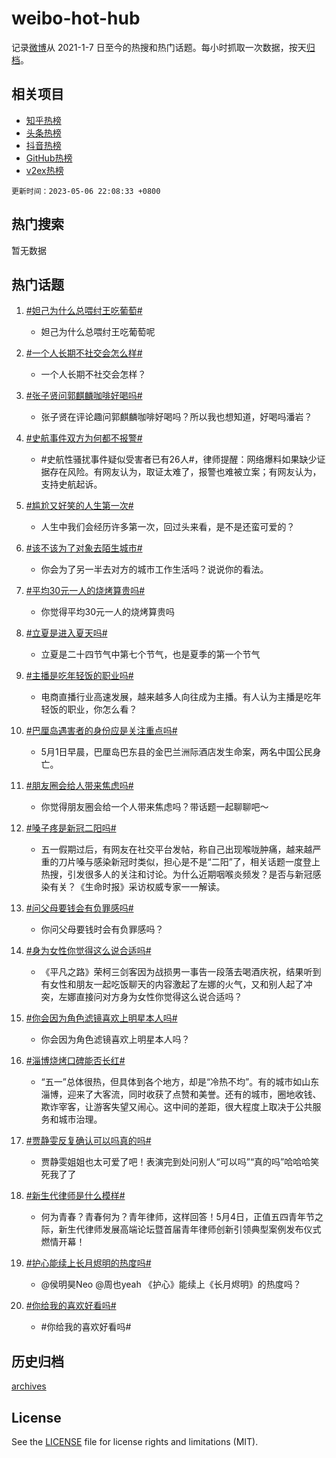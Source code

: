 # weibo-hot-hub

记录[微博](https://www.weibo.com)从 2021-1-7 日至今的热搜和热门话题。每小时抓取一次数据，按天[归档](archives)。

## 相关项目

- [知乎热榜](https://github.com/lonnyzhang423/zhihu-hot-hub)
- [头条热榜](https://github.com/lonnyzhang423/toutiao-hot-hub)
- [抖音热榜](https://github.com/lonnyzhang423/douyin-hot-hub)
- [GitHub热榜](https://github.com/lonnyzhang423/github-hot-hub)
- [v2ex热榜](https://github.com/lonnyzhang423/v2ex-hot-hub)


`更新时间：2023-05-06 22:08:33 +0800`

## 热门搜索

暂无数据

## 热门话题

1. [#妲己为什么总喂纣王吃葡萄#](https://m.weibo.cn/search?containerid=231522type%3D1%26t%3D10%26q%3D%23%E5%A6%B2%E5%B7%B1%E4%B8%BA%E4%BB%80%E4%B9%88%E6%80%BB%E5%96%82%E7%BA%A3%E7%8E%8B%E5%90%83%E8%91%A1%E8%90%84%23&stream_entry_id=128&isnewpage=1&extparam=seat%3D1%26dgr%3D0%26lcate%3D5004%26unitid%3D1683352642501%26pos%3D1-0-0%26cate%3D5004%26c_type%3D128%26display_time%3D1683382113%26pre_seqid%3D168338211351702734085&luicode=10000011&lfid=231648_-_4)
    - 妲己为什么总喂纣王吃葡萄呢

1. [#一个人长期不社交会怎么样#](https://m.weibo.cn/search?containerid=231522type%3D1%26t%3D10%26q%3D%23%E4%B8%80%E4%B8%AA%E4%BA%BA%E9%95%BF%E6%9C%9F%E4%B8%8D%E7%A4%BE%E4%BA%A4%E4%BC%9A%E6%80%8E%E4%B9%88%E6%A0%B7%23&stream_entry_id=128&isnewpage=1&extparam=seat%3D1%26dgr%3D0%26lcate%3D5004%26unitid%3D1683350554434%26pos%3D1-0-1%26cate%3D5004%26c_type%3D128%26display_time%3D1683382113%26pre_seqid%3D168338211351702734085&luicode=10000011&lfid=231648_-_4)
    - 一个人长期不社交会怎样？

1. [#张子贤问郭麒麟咖啡好喝吗#](https://m.weibo.cn/search?containerid=231522type%3D1%26t%3D10%26q%3D%23%E5%BC%A0%E5%AD%90%E8%B4%A4%E9%97%AE%E9%83%AD%E9%BA%92%E9%BA%9F%E5%92%96%E5%95%A1%E5%A5%BD%E5%96%9D%E5%90%97%23&stream_entry_id=128&isnewpage=1&extparam=seat%3D1%26dgr%3D0%26lcate%3D5004%26unitid%3D1683373668210%26pos%3D1-0-2%26cate%3D5004%26c_type%3D128%26display_time%3D1683382113%26pre_seqid%3D168338211351702734085&luicode=10000011&lfid=231648_-_4)
    - 张子贤在评论趣问郭麒麟咖啡好喝吗？所以我也想知道，好喝吗潘岩？

1. [#史航事件双方为何都不报警#](https://m.weibo.cn/search?containerid=231522type%3D1%26t%3D10%26q%3D%23%E5%8F%B2%E8%88%AA%E4%BA%8B%E4%BB%B6%E5%8F%8C%E6%96%B9%E4%B8%BA%E4%BD%95%E9%83%BD%E4%B8%8D%E6%8A%A5%E8%AD%A6%23&stream_entry_id=128&isnewpage=1&extparam=seat%3D1%26dgr%3D0%26lcate%3D5004%26unitid%3D1683346052299%26pos%3D1-0-3%26cate%3D5004%26c_type%3D128%26display_time%3D1683382113%26pre_seqid%3D168338211351702734085&luicode=10000011&lfid=231648_-_4)
    - #史航性骚扰事件疑似受害者已有26人#，律师提醒：网络爆料如果缺少证据存在风险。有网友认为，取证太难了，报警也难被立案；有网友认为，支持史航起诉。

1. [#尴尬又好笑的人生第一次#](https://m.weibo.cn/search?containerid=231522type%3D1%26t%3D10%26q%3D%23%E5%B0%B4%E5%B0%AC%E5%8F%88%E5%A5%BD%E7%AC%91%E7%9A%84%E4%BA%BA%E7%94%9F%E7%AC%AC%E4%B8%80%E6%AC%A1%23&stream_entry_id=128&isnewpage=1&extparam=seat%3D1%26dgr%3D0%26lcate%3D5004%26unitid%3D1683272232977%26pos%3D1-0-4%26cate%3D5004%26c_type%3D128%26display_time%3D1683382113%26pre_seqid%3D168338211351702734085&luicode=10000011&lfid=231648_-_4)
    - 人生中我们会经历许多第一次，回过头来看，是不是还蛮可爱的？

1. [#该不该为了对象去陌生城市#](https://m.weibo.cn/search?containerid=231522type%3D1%26t%3D10%26q%3D%23%E8%AF%A5%E4%B8%8D%E8%AF%A5%E4%B8%BA%E4%BA%86%E5%AF%B9%E8%B1%A1%E5%8E%BB%E9%99%8C%E7%94%9F%E5%9F%8E%E5%B8%82%23&stream_entry_id=128&isnewpage=1&extparam=seat%3D1%26dgr%3D0%26lcate%3D5004%26unitid%3D1683369438749%26pos%3D1-0-5%26cate%3D5004%26c_type%3D128%26display_time%3D1683382113%26pre_seqid%3D168338211351702734085&luicode=10000011&lfid=231648_-_4)
    - 你会为了另一半去对方的城市工作生活吗？说说你的看法。

1. [#平均30元一人的烧烤算贵吗#](https://m.weibo.cn/search?containerid=231522type%3D1%26t%3D10%26q%3D%23%E5%B9%B3%E5%9D%8730%E5%85%83%E4%B8%80%E4%BA%BA%E7%9A%84%E7%83%A7%E7%83%A4%E7%AE%97%E8%B4%B5%E5%90%97%23&stream_entry_id=128&isnewpage=1&extparam=seat%3D1%26dgr%3D0%26lcate%3D5004%26unitid%3D1683375770773%26pos%3D1-0-6%26cate%3D5004%26c_type%3D128%26display_time%3D1683382113%26pre_seqid%3D168338211351702734085&luicode=10000011&lfid=231648_-_4)
    - 你觉得平均30元一人的烧烤算贵吗

1. [#立夏是进入夏天吗#](https://m.weibo.cn/search?containerid=231522type%3D1%26t%3D10%26q%3D%23%E7%AB%8B%E5%A4%8F%E6%98%AF%E8%BF%9B%E5%85%A5%E5%A4%8F%E5%A4%A9%E5%90%97%23&stream_entry_id=128&isnewpage=1&extparam=seat%3D1%26dgr%3D0%26lcate%3D5004%26unitid%3D1683328032856%26pos%3D1-0-7%26cate%3D5004%26c_type%3D128%26display_time%3D1683382113%26pre_seqid%3D168338211351702734085&luicode=10000011&lfid=231648_-_4)
    - 立夏是二十四节气中第七个节气，也是夏季的第一个节气

1. [#主播是吃年轻饭的职业吗#](https://m.weibo.cn/search?containerid=231522type%3D1%26t%3D10%26q%3D%23%E4%B8%BB%E6%92%AD%E6%98%AF%E5%90%83%E5%B9%B4%E8%BD%BB%E9%A5%AD%E7%9A%84%E8%81%8C%E4%B8%9A%E5%90%97%23&stream_entry_id=128&isnewpage=1&extparam=seat%3D1%26dgr%3D0%26lcate%3D5004%26unitid%3D1683344541241%26pos%3D1-0-8%26cate%3D5004%26c_type%3D128%26display_time%3D1683382113%26pre_seqid%3D168338211351702734085&luicode=10000011&lfid=231648_-_4)
    - 电商直播行业高速发展，越来越多人向往成为主播。有人认为主播是吃年轻饭的职业，你怎么看？

1. [#巴厘岛遇害者的身份应是关注重点吗#](https://m.weibo.cn/search?containerid=231522type%3D1%26t%3D10%26q%3D%23%E5%B7%B4%E5%8E%98%E5%B2%9B%E9%81%87%E5%AE%B3%E8%80%85%E7%9A%84%E8%BA%AB%E4%BB%BD%E5%BA%94%E6%98%AF%E5%85%B3%E6%B3%A8%E9%87%8D%E7%82%B9%E5%90%97%23&stream_entry_id=128&isnewpage=1&extparam=seat%3D1%26dgr%3D0%26lcate%3D5004%26unitid%3D1683374272368%26pos%3D1-0-9%26cate%3D5004%26c_type%3D128%26display_time%3D1683382113%26pre_seqid%3D168338211351702734085&luicode=10000011&lfid=231648_-_4)
    - 5月1日早晨，巴厘岛巴东县的金巴兰洲际酒店发生命案，两名中国公民身亡。

1. [#朋友圈会给人带来焦虑吗#](https://m.weibo.cn/search?containerid=231522type%3D1%26t%3D10%26q%3D%23%E6%9C%8B%E5%8F%8B%E5%9C%88%E4%BC%9A%E7%BB%99%E4%BA%BA%E5%B8%A6%E6%9D%A5%E7%84%A6%E8%99%91%E5%90%97%23&stream_entry_id=128&isnewpage=1&extparam=seat%3D1%26dgr%3D0%26lcate%3D5004%26unitid%3D1683376353574%26pos%3D1-0-10%26cate%3D5004%26c_type%3D128%26display_time%3D1683382113%26pre_seqid%3D168338211351702734085&luicode=10000011&lfid=231648_-_4)
    - 你觉得朋友圈会给一个人带来焦虑吗？带话题一起聊聊吧～

1. [#嗓子疼是新冠二阳吗#](https://m.weibo.cn/search?containerid=231522type%3D1%26t%3D10%26q%3D%23%E5%97%93%E5%AD%90%E7%96%BC%E6%98%AF%E6%96%B0%E5%86%A0%E4%BA%8C%E9%98%B3%E5%90%97%23&stream_entry_id=128&isnewpage=1&extparam=seat%3D1%26dgr%3D0%26lcate%3D5004%26unitid%3D1683368846118%26pos%3D1-0-11%26cate%3D5004%26c_type%3D128%26display_time%3D1683382113%26pre_seqid%3D168338211351702734085&luicode=10000011&lfid=231648_-_4)
    - 五一假期过后，有网友在社交平台发帖，称自己出现喉咙肿痛，越来越严重的刀片嗓与感染新冠时类似，担心是不是“二阳”了，相关话题一度登上热搜，引发很多人的关注和讨论。为什么近期咽喉炎频发？是否与新冠感染有关？《生命时报》采访权威专家一一解读。

1. [#问父母要钱会有负罪感吗#](https://m.weibo.cn/search?containerid=231522type%3D1%26t%3D10%26q%3D%23%E9%97%AE%E7%88%B6%E6%AF%8D%E8%A6%81%E9%92%B1%E4%BC%9A%E6%9C%89%E8%B4%9F%E7%BD%AA%E6%84%9F%E5%90%97%23&stream_entry_id=128&isnewpage=1&extparam=seat%3D1%26dgr%3D0%26lcate%3D5004%26unitid%3D1683346649746%26pos%3D1-0-12%26cate%3D5004%26c_type%3D128%26display_time%3D1683382113%26pre_seqid%3D168338211351702734085&luicode=10000011&lfid=231648_-_4)
    - 你问父母要钱时会有负罪感吗？

1. [#身为女性你觉得这么说合适吗#](https://m.weibo.cn/search?containerid=231522type%3D1%26t%3D10%26q%3D%23%E8%BA%AB%E4%B8%BA%E5%A5%B3%E6%80%A7%E4%BD%A0%E8%A7%89%E5%BE%97%E8%BF%99%E4%B9%88%E8%AF%B4%E5%90%88%E9%80%82%E5%90%97%23&stream_entry_id=128&isnewpage=1&extparam=seat%3D1%26dgr%3D0%26lcate%3D5004%26unitid%3D1683380564697%26pos%3D1-0-13%26cate%3D5004%26c_type%3D128%26display_time%3D1683382113%26pre_seqid%3D168338211351702734085&luicode=10000011&lfid=231648_-_4)
    - 《平凡之路》荣柯三剑客因为战损男一事告一段落去喝酒庆祝，结果听到有女性和朋友一起吃饭聊天的内容激起了左娜的火气，又和别人起了冲突，左娜直接问对方身为女性你觉得这么说合适吗？

1. [#你会因为角色滤镜喜欢上明星本人吗#](https://m.weibo.cn/search?containerid=231522type%3D1%26t%3D10%26q%3D%23%E4%BD%A0%E4%BC%9A%E5%9B%A0%E4%B8%BA%E8%A7%92%E8%89%B2%E6%BB%A4%E9%95%9C%E5%96%9C%E6%AC%A2%E4%B8%8A%E6%98%8E%E6%98%9F%E6%9C%AC%E4%BA%BA%E5%90%97%23&stream_entry_id=128&isnewpage=1&extparam=seat%3D1%26dgr%3D0%26lcate%3D5004%26unitid%3D1683373663042%26pos%3D1-0-14%26cate%3D5004%26c_type%3D128%26display_time%3D1683382113%26pre_seqid%3D168338211351702734085&luicode=10000011&lfid=231648_-_4)
    - 你会因为角色滤镜喜欢上明星本人吗？

1. [#淄博烧烤口碑能否长红#](https://m.weibo.cn/search?containerid=231522type%3D1%26t%3D10%26q%3D%23%E6%B7%84%E5%8D%9A%E7%83%A7%E7%83%A4%E5%8F%A3%E7%A2%91%E8%83%BD%E5%90%A6%E9%95%BF%E7%BA%A2%23&stream_entry_id=128&isnewpage=1&extparam=seat%3D1%26dgr%3D0%26lcate%3D5004%26unitid%3D1683323541687%26pos%3D1-0-15%26cate%3D5004%26c_type%3D128%26display_time%3D1683382113%26pre_seqid%3D168338211351702734085&luicode=10000011&lfid=231648_-_4)
    - “五一”总体很热，但具体到各个地方，却是“冷热不均”。有的城市如山东淄博，迎来了大客流，同时收获了点赞和美誉。还有的城市，圈地收钱、欺诈宰客，让游客失望又闹心。这中间的差距，很大程度上取决于公共服务和城市治理。

1. [#贾静雯反复确认可以吗真的吗#](https://m.weibo.cn/search?containerid=231522type%3D1%26t%3D10%26q%3D%23%E8%B4%BE%E9%9D%99%E9%9B%AF%E5%8F%8D%E5%A4%8D%E7%A1%AE%E8%AE%A4%E5%8F%AF%E4%BB%A5%E5%90%97%E7%9C%9F%E7%9A%84%E5%90%97%23&stream_entry_id=128&isnewpage=1&extparam=seat%3D1%26dgr%3D0%26lcate%3D5004%26unitid%3D1683265922077%26pos%3D1-0-16%26cate%3D5004%26c_type%3D128%26display_time%3D1683382113%26pre_seqid%3D168338211351702734085&luicode=10000011&lfid=231648_-_4)
    - 贾静雯姐姐也太可爱了吧！表演完到处问别人“可以吗”“真的吗”哈哈哈笑死我了了

1. [#新生代律师是什么模样#](https://m.weibo.cn/search?containerid=231522type%3D1%26t%3D10%26q%3D%23%E6%96%B0%E7%94%9F%E4%BB%A3%E5%BE%8B%E5%B8%88%E6%98%AF%E4%BB%80%E4%B9%88%E6%A8%A1%E6%A0%B7%23&stream_entry_id=128&isnewpage=1&extparam=seat%3D1%26dgr%3D0%26lcate%3D5004%26unitid%3D1683250625915%26pos%3D1-0-17%26cate%3D5004%26c_type%3D128%26display_time%3D1683382113%26pre_seqid%3D168338211351702734085&luicode=10000011&lfid=231648_-_4)
    - 何为青春？青春何为？青年律师，这样回答！5月4日，正值五四青年节之际，新生代律师发展高端论坛暨首届青年律师创新引领典型案例发布仪式燃情开幕！

1. [#护心能续上长月烬明的热度吗#](https://m.weibo.cn/search?containerid=231522type%3D1%26t%3D10%26q%3D%23%E6%8A%A4%E5%BF%83%E8%83%BD%E7%BB%AD%E4%B8%8A%E9%95%BF%E6%9C%88%E7%83%AC%E6%98%8E%E7%9A%84%E7%83%AD%E5%BA%A6%E5%90%97%23&stream_entry_id=128&isnewpage=1&extparam=seat%3D1%26dgr%3D0%26lcate%3D5004%26unitid%3D1683211668737%26pos%3D1-0-18%26cate%3D5004%26c_type%3D128%26display_time%3D1683382113%26pre_seqid%3D168338211351702734085&luicode=10000011&lfid=231648_-_4)
    - @侯明昊Neo  @周也yeah 《护心》能续上《长月烬明》的热度吗？

1. [#你给我的喜欢好看吗#](https://m.weibo.cn/search?containerid=231522type%3D1%26t%3D10%26q%3D%23%E4%BD%A0%E7%BB%99%E6%88%91%E7%9A%84%E5%96%9C%E6%AC%A2%E5%A5%BD%E7%9C%8B%E5%90%97%23&stream_entry_id=128&isnewpage=1&extparam=seat%3D1%26dgr%3D0%26lcate%3D5004%26unitid%3D1683210794065%26pos%3D1-0-19%26cate%3D5004%26c_type%3D128%26display_time%3D1683382113%26pre_seqid%3D168338211351702734085&luicode=10000011&lfid=231648_-_4)
    - #你给我的喜欢好看吗#


## 历史归档

[archives](archives)

## License

See the [LICENSE](LICENSE) file for license rights and limitations (MIT).
